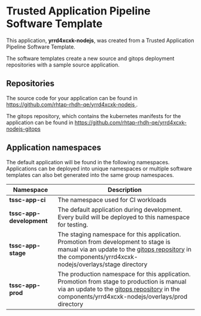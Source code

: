 # Trusted Application Pipeline Software Template

This application, **yrrd4xcxk-nodejs**, was created from a Trusted Application Pipeline Software Template.

The software templates create a new source and gitops deployment repositories with a sample source application. 

## Repositories

The source code for your application can be found in [https://github.com/rhtap-rhdh-qe/yrrd4xcxk-nodejs ](https://github.com/rhtap-rhdh-qe/yrrd4xcxk-nodejs ).
 
The gitops repository, which contains the kubernetes manifests for the application can be found in 
[https://github.com/rhtap-rhdh-qe/yrrd4xcxk-nodejs-gitops ](https://github.com/rhtap-rhdh-qe/yrrd4xcxk-nodejs-gitops ) 

## Application namespaces 

The default application will be found in the following namespaces. Applications can be deployed into unique namespaces or multiple software templates can also bet generated into the same group namespaces.  

|  Namespace   |  Description   |  
| -------- | -------- |
| **tssc-app-ci** | The namespace used for CI workloads |
| **tssc-app-development** | The default application during development. Every build will be deployed to this namespace for testing. |
| **tssc-app-stage** | The staging namespace for this application. Promotion from development to stage is manual via an update to the [gitops repository](https://github.com/rhtap-rhdh-qe/yrrd4xcxk-nodejs-gitops ) in the components/yrrd4xcxk-nodejs/overlays/stage directory |
| **tssc-app-prod** | The production namespace for this application. Promotion from stage to production is manual via an update to the [gitops repository](https://github.com/rhtap-rhdh-qe/yrrd4xcxk-nodejs-gitops ) in the components/yrrd4xcxk-nodejs/overlays/prod directory |